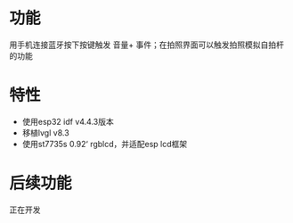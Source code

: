 # 功能
用手机连接蓝牙按下按键触发 音量+ 事件；在拍照界面可以触发拍照模拟自拍杆的功能  

# 特性
* 使用esp32 idf v4.4.3版本  
* 移植lvgl v8.3  
* 使用st7735s 0.92‘ rgblcd，并适配esp lcd框架  

# 后续功能
正在开发  